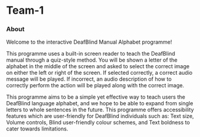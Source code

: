# Team-1
### About ###

Welcome to the interactive DeafBlind Manual Alphabet programme!

This programme uses a built-in screen reader to teach the DeafBlind manual through a quiz-style method. You will be shown a letter of the alphabet in the middle of the screen and asked to select the correct image on either the left or right of the screen. If selected correctly, a correct audio message will be played. If incorrect, an audio description of how to correctly perform the action will be played along with the correct image.

This programme aims to be a simple yet effective way to teach users the DeafBlind language alphabet, and we hope to be able to expand from single letters to whole sentences in the future. This programme offers accessibility features which are user-friendly for DeafBlind individuals such as: Text size, Volume controls, Blind user-friendly colour schemes, and Text boldness to cater towards limitations. 
